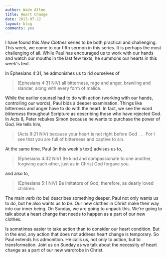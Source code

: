 ```yaml
---
author: Wade Allen
title: Heart Change
date: 2013-07-22
layout: blog
comments: yes
---
```


I have found this *New Clothes* series to be both practical and challenging. This week, we come to our fifth sermon in this series. It is perhaps the most challenging of all. While Paul has encouraged us to work with our hands and watch our mouths in the last few texts, he summons our hearts in this week's text. 

In Ephesians 4:31, he admonishes us to rid ourselves of 

>(Ephesians 4:31 NIV) all bitterness, rage and anger, brawling and slander, along with every form of malice.

While the earlier counsel had to do with action (working with our hands, controlling our words), Paul bids a deeper examination. Things like bitterness and anger have to do with the heart. In fact, we see the word *bitterness* throughout Scripture as describing those who have rejected God. In Acts 8, Peter rebukes Simon because he wants to purchase the power of God. He tells him,

>(Acts 8:21 NIV) because your heart is not right before God . . . For I see that you are full of bitterness and captive to sin.

At the same time, Paul (in this week's text) advises us to,

>(Ephesians 4:32 NIV) Be kind and compassionate to one another, forgiving each other, just as in Christ God forgave you.

and also to,

>(Ephesians 5:1 NIV) Be imitators of God, therefore, as dearly loved children.

The main verb (to be) describes something deeper. Paul not only wants us to *do*, but he also wants us to *be*. Our new clothes in Christ make their way into our inner being. On Sunday, we are going to unpack this. We're going to talk about a heart change that needs to happen as a part of our new clothes. 

Is sometimes easier to take action than to consider our heart condition. But in the end, any action that does not address heart change is temporary. So Paul extends his admonition. He calls us, not only to action, but to transformation. Join us on Sunday as we talk about the necessity of heart change as a part of our new wardrobe in Christ.
